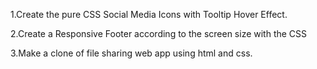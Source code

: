 1.Create the pure CSS Social Media Icons with Tooltip Hover Effect.


2.Create a Responsive Footer according to the screen size with the CSS


3.Make a clone of file sharing web app using html and css.
